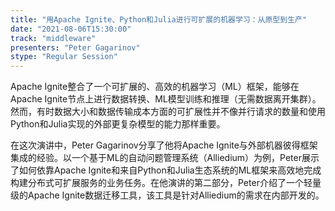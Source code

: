 ```yaml
---
title: "用Apache Ignite、Python和Julia进行可扩展的机器学习：从原型到生产"
date: "2021-08-06T15:30:00" 
track: "middleware"
presenters: "Peter Gagarinov"
stype: "Regular Session"
---
```

Apache Ignite整合了一个可扩展的、高效的机器学习（ML）框架，能够在Apache Ignite节点上进行数据转换、ML模型训练和推理（无需数据离开集群）。然而，有时数据大小和数据传输成本方面的可扩展性并不像并行请求的数量和使用Python和Julia实现的外部更复杂模型的能力那样重要。

 在这次演讲中，Peter Gagarinov分享了他将Apache Ignite与外部机器彼得框架集成的经验。以一个基于ML的自动问题管理系统（Alliedium）为例，Peter展示了如何依靠Apache Ignite和来自Python和Julia生态系统的ML框架来高效地完成构建分布式可扩展服务的业务任务。在他演讲的第二部分，Peter介绍了一个轻量级的Apache Ignite数据迁移工具，该工具是针对Alliedium的需求在内部开发的。
